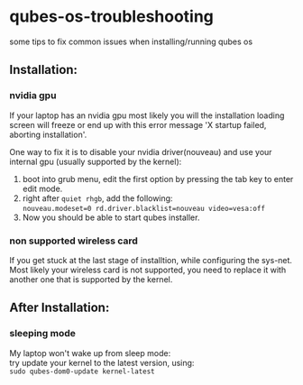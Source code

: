 # qubes-os-troubleshooting
some tips to fix common issues when installing/running qubes os
## Installation:
### nvidia gpu
If your laptop has an nvidia gpu most likely you will the installation loading screen will freeze or end up with this error message 'X startup failed, aborting installation'.<br/>

One way to fix it is to disable your nvidia driver(nouveau) and use your internal gpu (usually supported by the kernel):
1) boot into grub menu, edit the first option by pressing the tab key to enter edit mode.
2) right after `quiet rhgb`, add the following:<br/>`nouveau.modeset=0 rd.driver.blacklist=nouveau video=vesa:off`
3) Now you should be able to start qubes installer.

### non supported wireless card
If you get stuck at the last stage of installtion, while configuring the sys-net. Most likely your wireless card is not supported, you need to replace it with another one that is supported by the kernel.


## After Installation:
### sleeping mode
My laptop won't wake up from sleep mode:<br/>
try update your kernel to the latest version, using:<br/> `sudo qubes-dom0-update kernel-latest`
